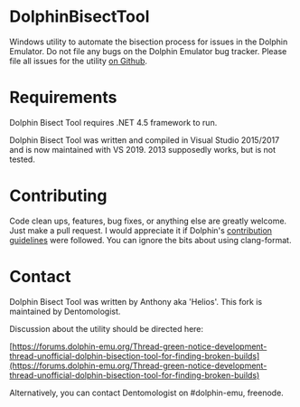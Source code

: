 # DolphinBisectTool
Windows utility to automate the bisection process for issues in the Dolphin Emulator. Do not file any bugs on the Dolphin Emulator bug tracker. Please file all issues for the utility [on Github](https://github.com/Dentomologist/DolphinBisectTool/issues).

# Requirements
Dolphin Bisect Tool requires .NET 4.5 framework to run.

Dolphin Bisect Tool was written and compiled in Visual Studio 2015/2017 and is now maintained with VS 2019. 2013 supposedly works, but is not tested.

# Contributing
Code clean ups, features, bug fixes, or anything else are greatly welcome. Just make a pull request. I would appreciate it if Dolphin's [contribution guidelines](https://github.com/dolphin-emu/dolphin/blob/master/Contributing.md) were followed. You can ignore the bits about using clang-format.

# Contact
Dolphin Bisect Tool was written by Anthony aka 'Helios'. This fork is maintained by Dentomologist.

Discussion about the utility should be directed here:

[https://forums.dolphin-emu.org/Thread-green-notice-development-thread-unofficial-dolphin-bisection-tool-for-finding-broken-builds](https://forums.dolphin-emu.org/Thread-green-notice-development-thread-unofficial-dolphin-bisection-tool-for-finding-broken-builds)

Alternatively, you can contact Dentomologist on #dolphin-emu, freenode.

